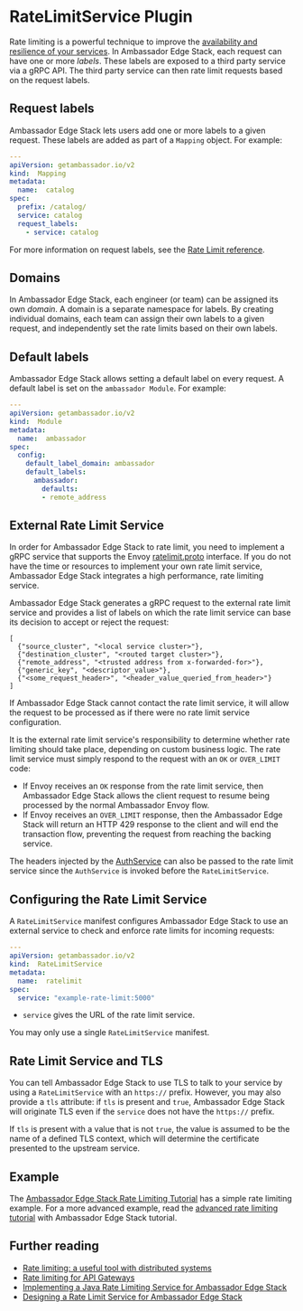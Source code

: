 # RateLimitService Plugin

Rate limiting is a powerful technique to improve the [availability and resilience of your services](https://blog.getambassador.io/rate-limiting-a-useful-tool-with-distributed-systems-6be2b1a4f5f4). In Ambassador Edge Stack, each request can have one or more *labels*. These labels are exposed to a third party service via a gRPC API. The third party service can then rate limit requests based on the request labels.

## Request labels

Ambassador Edge Stack lets users add one or more labels to a given request. These labels are added as part of a `Mapping` object. For example:

```yaml
---
apiVersion: getambassador.io/v2
kind:  Mapping
metadata:
  name:  catalog
spec:
  prefix: /catalog/
  service: catalog
  request_labels:
    - service: catalog
```

For more information on request labels, see the [Rate Limit reference](../../rate-limits).

## Domains

In Ambassador Edge Stack, each engineer (or team) can be assigned its own *domain*. A domain is a separate namespace for labels. By creating individual domains, each team can assign their own labels to a given request, and independently set the rate limits based on their own labels.

## Default labels

Ambassador Edge Stack allows setting a default label on every request. A default label is set on the `ambassador Module`. For example:

```yaml
---
apiVersion: getambassador.io/v2
kind:  Module
metadata:
  name:  ambassador
spec:
  config:
    default_label_domain: ambassador
    default_labels:
      ambassador:
        defaults:
        - remote_address
```

## External Rate Limit Service

In order for Ambassador Edge Stack to rate limit, you need to implement a gRPC service that supports the Envoy [ratelimit.proto](https://github.com/datawire/ambassador/tree/master/docker/test-ratelimit/ratelimit.proto) interface. If you do not have the time or resources to implement your own rate limit service, Ambassador Edge Stack integrates a high performance, rate limiting service.

Ambassador Edge Stack generates a gRPC request to the external rate limit service and provides a list of labels on which the rate limit service can base its decision to accept or reject the request:

```
[
  {"source_cluster", "<local service cluster>"},
  {"destination_cluster", "<routed target cluster>"},
  {"remote_address", "<trusted address from x-forwarded-for>"},
  {"generic_key", "<descriptor_value>"},
  {"<some_request_header>", "<header_value_queried_from_header>"}
]
```

If Ambassador Edge Stack cannot contact the rate limit service, it will allow the request to be processed as if there were no rate limit service configuration.

It is the external rate limit service's responsibility to determine whether rate limiting should take place, depending on custom business logic. The rate limit service must simply respond to the request with an `OK` or `OVER_LIMIT` code:

* If Envoy receives an `OK` response from the rate limit service, then Ambassador Edge Stack allows the client request to resume being processed by the normal Ambassador Envoy flow.
* If Envoy receives an `OVER_LIMIT` response, then the Ambassador Edge Stack will return an HTTP 429 response to the client and will end the transaction flow, preventing the request from reaching the backing service.

The headers injected by the [AuthService](../auth-service) can also be passed to the rate limit service since the `AuthService` is invoked before the `RateLimitService`.

## Configuring the Rate Limit Service

A `RateLimitService` manifest configures Ambassador Edge Stack to use an external service to check and enforce rate limits for incoming requests:

```yaml
---
apiVersion: getambassador.io/v2
kind:  RateLimitService
metadata:
  name:  ratelimit
spec:
  service: "example-rate-limit:5000"
```

- `service` gives the URL of the rate limit service.

You may only use a single `RateLimitService` manifest.

## Rate Limit Service and TLS

You can tell Ambassador Edge Stack to use TLS to talk to your service by using a `RateLimitService` with an `https://` prefix. However, you may also provide a `tls` attribute: if `tls` is present and `true`, Ambassador Edge Stack will originate TLS even if the `service` does not have the `https://` prefix.

If `tls` is present with a value that is not `true`, the value is assumed to be the name of a defined TLS context, which will determine the certificate presented to the upstream service.

## Example

The [Ambassador Edge Stack Rate Limiting Tutorial](../../../user-guide/rate-limiting-tutorial) has a simple rate limiting example. For a more advanced example, read the [advanced rate limiting tutorial](../../../user-guide/advanced-rate-limiting) with Ambassador Edge Stack tutorial.

## Further reading

* [Rate limiting: a useful tool with distributed systems](https://blog.getambassador.io/rate-limiting-a-useful-tool-with-distributed-systems-6be2b1a4f5f4)
* [Rate limiting for API Gateways](https://blog.getambassador.io/rate-limiting-for-api-gateways-892310a2da02)
* [Implementing a Java Rate Limiting Service for Ambassador Edge Stack](https://blog.getambassador.io/implementing-a-java-rate-limiting-service-for-the-ambassador-api-gateway-e09d542455da)
* [Designing a Rate Limit Service for Ambassador Edge Stack](https://blog.getambassador.io/designing-a-rate-limiting-service-for-ambassador-f460e9fabedb)
